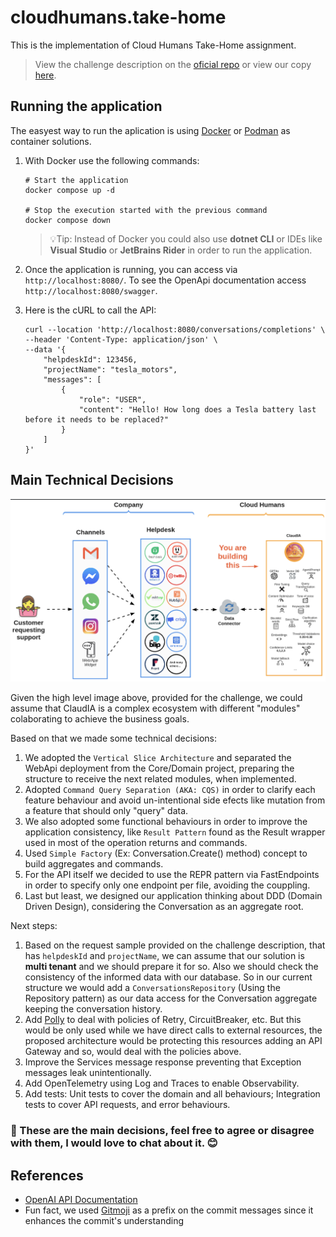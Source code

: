 # cloudhumans.take-home
This is the implementation of Cloud Humans Take-Home assignment.

> View the challenge description on the [oficial repo](https://github.com/cloudhumans/take-home) or view our copy [here](./docs/OriginalChallengeSpecifications.md).

## Running the application

The easyest way to run the aplication is using [Docker](https://www.docker.com/) or [Podman](https://podman.io/) as container solutions.

1. With Docker use the following commands:

    ```shell
    # Start the application
    docker compose up -d

    # Stop the execution started with the previous command
    docker compose down
    ```

    >💡Tip: Instead of Docker you could also use **dotnet CLI** or IDEs like **Visual Studio** or **JetBrains Rider** in order to run the application.

2. Once the application is running, you can access via `http://localhost:8080/`. To see the OpenApi documentation access `http://localhost:8080/swagger`.

3. Here is the cURL to call the API:
    ```shell
    curl --location 'http://localhost:8080/conversations/completions' \
    --header 'Content-Type: application/json' \
    --data '{
        "helpdeskId": 123456,
        "projectName": "tesla_motors",
        "messages": [
            {
                "role": "USER",
                "content": "Hello! How long does a Tesla battery last before it needs to be replaced?"
            }
        ]
    }'
    ```

## Main Technical Decisions

![high-level-arch](./docs/high-level-arch.png)

Given the high level image above, provided for the challenge, we could assume that ClaudIA is a complex ecosystem with different "modules" colaborating to achieve the business goals.

Based on that we made some technical decisions:

1. We adopted the `Vertical Slice Architecture` and separated the WebApi deployment from the Core/Domain project, preparing the structure to receive the next related modules, when implemented.
1. Adopted `Command Query Separation (AKA: CQS)` in order to clarify each feature behaviour and avoid un-intentional side efects like mutation from a feature that should only "query" data.
1. We also adopted some functional behaviours in order to improve the application consistency, like `Result Pattern` found as the Result wrapper used in most of the operation returns and commands.
1. Used `Simple Factory` (Ex: Conversation.Create() method) concept to build aggregates and commands.
1. For the API itself we decided to use the REPR pattern via FastEndpoints in order to specify only one endpoint per file, avoiding the couppling.
1. Last but least, we designed our application thinking about DDD (Domain Driven Design), considering the Conversation as an aggregate root.

Next steps:

1. Based on the request sample provided on the challenge description, that has `helpdeskId` and `projectName`, we can assume that our solution is **multi tenant** and we should prepare it for so. Also we should check the consistency of the informed data with our database. So in our current structure we would add a `ConversationsRepository` (Using the Repository pattern) as our data access for the Conversation aggregate keeping the conversation history.
1. Add [Polly](https://www.thepollyproject.org/) to deal with policies of Retry, CircuitBreaker, etc. But this would be only used while we have direct calls to external resources, the proposed architecture would be protecting this resources adding an API Gateway and so, would deal with the policies above.
1. Improve the Services message response preventing that Exception messages leak unintentionally.
1. Add OpenTelemetry using Log and Traces to enable Observability.
1. Add tests: Unit tests to cover the domain and all behaviours; Integration tests to cover API requests, and error behaviours.

### 📌 These are the main decisions, feel free to agree or disagree with them, I would love to chat about it. 😊

## References

- [OpenAI API Documentation](https://platform.openai.com/docs/guides/text-generation#quickstart)
- Fun fact, we used [Gitmoji](https://gitmoji.dev/) as a prefix on the commit messages since it enhances the commit's understanding

